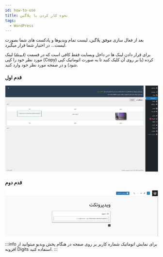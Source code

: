 ```yaml
---
id: how-to-use
title: نحوه کار کردن با پلاگین
tags:
  - WordPress
---
```


بعد از فعال سازی موفق پلاگین، لیست تمام ویدیوها و پادکست های شما بصورت لیست… در اختیار شما قرار میگیرد.

برای قرار دادن لینک ها در داخل وبسایت فقط کا‌فی است که در قسمت (**`لینک`**) لینک مورد نظر خود را کپی (Copy) کرده (یا بر
روی آن کلیک کنید تا به صورت اتوماتیک کپی شود) و در صفحه مورد نظر خود وارد کنید.

### قدم اول

![Image](./img/05.jpg)

### قدم دوم

![Image](./img/06.png)

:::info
برای نمایش اتوماتیک شماره کاربر بر روی صفحه در هنگام پخش ویدیو میتوانید از افزونه Digits استفاده کنید.
:::

